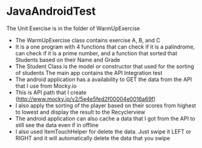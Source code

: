 # JavaAndroidTest
The Unit Exercise is in the folder of WarmUpExercise
  - The WarmUpExercise class contains exercise A, B, and C
  - It is a one program with 4 functions that can check if it is a palindrome, can check if it is a prime number, and a function that
  sorted that Students based on their Name and Grade
  - The Student Class is the model or constructor that used for the sorting of students
The main app contains the API Integration test
  - The android application has a availability to GET the data from the API that I use from Mocky.io 
  - This is API path that I create (http://www.mocky.io/v2/5e4e5fed2f00004e0016a69f)
  - I also apply the sorting of the player based on their scores from highest to lowest and display the result to the Recyclerview
  - The android application can also cache a data that I got from the API to still see the data even if in offline
  - I also used ItemTouchHelper for delete the data. Just swipe it LEFT or RIGHT and it will automatically delete the data that you swipe
 
